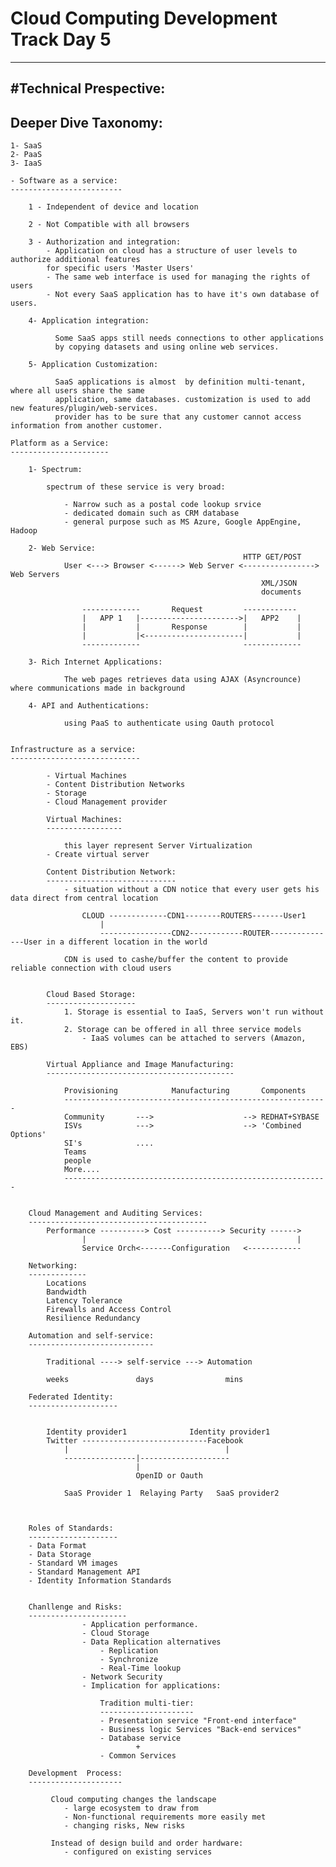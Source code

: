 # Cloud Computing Development Track Day 5
-----------------------------------------

#Technical Prespective:
-----------------------

Deeper Dive Taxonomy:
---------------------
	1- SaaS
	2- PaaS
	3- IaaS
	
	- Software as a service:
	-------------------------
		
		1 - Independent of device and location
		
		2 - Not Compatible with all browsers
		
		3 - Authorization and integration:
			- Application on cloud has a structure of user levels to authorize additional features 
			for specific users 'Master Users'
			- The same web interface is used for managing the rights of users
			- Not every SaaS application has to have it's own database of users. 
		
		4- Application integration:	
			
			  Some SaaS apps still needs connections to other applications
			  by copying datasets and using online web services.
			  
		5- Application Customization:
			
			  SaaS applications is almost  by definition multi-tenant, where all users share the same 
			  application, same databases. customization is used to add new features/plugin/web-services.
			  provider has to be sure that any customer cannot access information from another customer.
		
	Platform as a Service:
	----------------------
	
		1- Spectrum:
			
			spectrum of these service is very broad:
			
				- Narrow such as a postal code lookup srvice
				- dedicated domain such as CRM database
				- general purpose such as MS Azure, Google AppEngine, Hadoop
		
		2- Web Service:
														HTTP GET/POST
				User <---> Browser <------> Web Server <----------------> Web Servers
															XML/JSON
															documents
			
					-------------		Request			------------
					|	APP 1	|---------------------->|	APP2	|
					|			|		Response		|			|
					|			|<----------------------|			|	
					-------------						-------------
		
		3- Rich Internet Applications:
		
				The web pages retrieves data using AJAX (Asyncrounce) where communications made in background
		
		4- API and Authentications:
			
				using PaaS to authenticate using Oauth protocol

				
	Infrastructure as a service:
	-----------------------------
		
			- Virtual Machines
			- Content Distribution Networks
			- Storage
			- Cloud Management provider
			
			Virtual Machines:
			-----------------
				
				this layer represent Server Virtualization 
			- Create virtual server
			
			Content Distribution Network:
			-----------------------------
				- situation without a CDN notice that every user gets his data direct from central location
				
					CLOUD -------------CDN1--------ROUTERS-------User1
						|
						----------------CDN2------------ROUTER---------------User in a different location in the world
						
				CDN is used to cashe/buffer the content to provide reliable connection with cloud users
				
			
			Cloud Based Storage:
			--------------------
				1. Storage is essential to IaaS, Servers won't run without it.
				2. Storage can be offered in all three service models
					- IaaS volumes can be attached to servers (Amazon, EBS)
			
			Virtual Appliance and Image Manufacturing:
			------------------------------------------
			
				Provisioning			Manufacturing		Components
				-----------------------------------------------------------
				Community		--->					-->	REDHAT+SYBASE
				ISVs			--->					--> 'Combined Options'
				SI's 			....
				Teams			
				people
				More....		
				-----------------------------------------------------------

		
		Cloud Management and Auditing Services:
		----------------------------------------
			Performance ----------> Cost ----------> Security ------>
					|												|
					Service Orch<-------Configuration	<------------
					
		Networking:
		-------------
			Locations
			Bandwidth
			Latency Tolerance
			Firewalls and Access Control
			Resilience Redundancy
		
		Automation and self-service:
		----------------------------
		
			Traditional ----> self-service ---> Automation 
			
			weeks				days				mins
		
		Federated Identity:
		--------------------
		
		
			Identity provider1				Identity provider1
			Twitter ----------------------------Facebook
				|									|
				----------------|--------------------
								|
								OpenID or Oauth
								
				SaaS Provider 1  Relaying Party   SaaS provider2
				
				
		
		Roles of Standards:
		--------------------
		- Data Format
		- Data Storage
		- Standard VM images
		- Standard Management API
		- Identity Information Standards
		
			
		Chanllenge and Risks:
		----------------------
					- Application performance.
					- Cloud Storage
					- Data Replication alternatives
						- Replication 
						- Synchronize
						- Real-Time lookup
					- Network Security
					- Implication for applications:
					
						Tradition multi-tier:
						---------------------
						- Presentation service "Front-end interface"
						- Business logic Services "Back-end services"
						- Database service
								+
						- Common Services

		Development  Process:
		---------------------
		
			 Cloud computing changes the landscape
				- large ecosystem to draw from
				- Non-functional requirements more easily met
				- changing risks, New risks
			 
			 Instead of design build and order hardware:
				- configured on existing services
				

